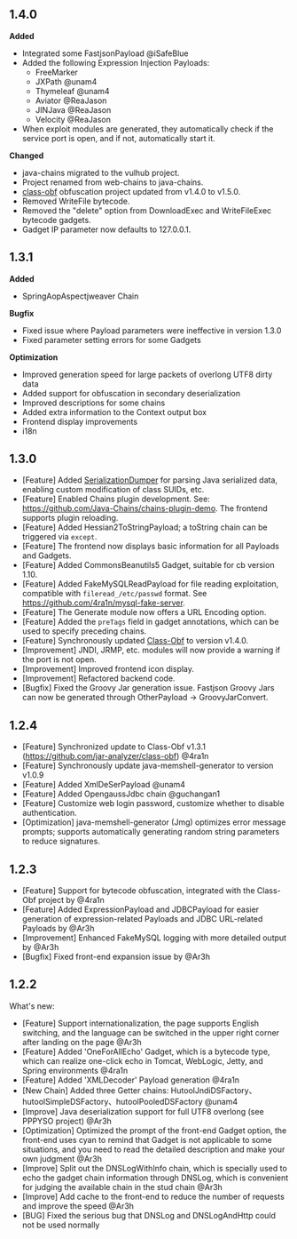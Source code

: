 ## 1.4.0

**Added**

- Integrated some FastjsonPayload @iSafeBlue
- Added the following Expression Injection Payloads:
    - FreeMarker
    - JXPath @unam4
    - Thymeleaf @unam4
    - Aviator @ReaJason
    - JINJava @ReaJason
    - Velocity @ReaJason
- When exploit modules are generated, they automatically check if the service port is open, and if not, automatically
  start it.

**Changed**

- java-chains migrated to the vulhub project.
- Project renamed from web-chains to java-chains.
- [class-obf](https://github.com/jar-analyzer/class-obf) obfuscation project updated from v1.4.0 to v1.5.0.
- Removed WriteFile bytecode.
- Removed the "delete" option from DownloadExec and WriteFileExec bytecode gadgets.
- Gadget IP parameter now defaults to 127.0.0.1.

## 1.3.1

**Added**

- SpringAopAspectjweaver Chain

**Bugfix**

- Fixed issue where Payload parameters were ineffective in version 1.3.0
- Fixed parameter setting errors for some Gadgets

**Optimization**

- Improved generation speed for large packets of overlong UTF8 dirty data
- Added support for obfuscation in secondary deserialization
- Improved descriptions for some chains
- Added extra information to the Context output box
- Frontend display improvements
- i18n

## 1.3.0

- [Feature] Added [SerializationDumper](https://github.com/NickstaDB/SerializationDumper) for parsing Java serialized
  data, enabling custom modification of class SUIDs, etc.
- [Feature] Enabled Chains plugin development. See: https://github.com/Java-Chains/chains-plugin-demo. The frontend
  supports plugin reloading.
- [Feature] Added Hessian2ToStringPayload; a toString chain can be triggered via `except`.
- [Feature] The frontend now displays basic information for all Payloads and Gadgets.
- [Feature] Added CommonsBeanutils5 Gadget, suitable for cb version 1.10.
- [Feature] Added FakeMySQLReadPayload for file reading exploitation, compatible with `fileread_/etc/passwd` format.
  See https://github.com/4ra1n/mysql-fake-server.
- [Feature] The Generate module now offers a URL Encoding option.
- [Feature] Added the `preTags` field in gadget annotations, which can be used to specify preceding chains.
- [Feature] Synchronously updated [Class-Obf](https://github.com/jar-analyzer/class-obf) to version v1.4.0.
- [Improvement] JNDI, JRMP, etc. modules will now provide a warning if the port is not open.
- [Improvement] Improved frontend icon display.
- [Improvement] Refactored backend code.
- [Bugfix] Fixed the Groovy Jar generation issue. Fastjson Groovy Jars can now be generated through OtherPayload ->
  GroovyJarConvert.

## 1.2.4

- [Feature] Synchronized update to Class-Obf v1.3.1 (https://github.com/jar-analyzer/class-obf) @4ra1n
- [Feature] Synchronously update java-memshell-generator to version v1.0.9
- [Feature] Added XmlDeSerPayload @unam4
- [Feature] Added OpengaussJdbc chain @guchangan1
- [Feature] Customize web login password, customize whether to disable authentication.
- [Optimization] java-memshell-generator (Jmg) optimizes error message prompts; supports automatically generating random
  string parameters to reduce signatures.

## 1.2.3

- [Feature] Support for bytecode obfuscation, integrated with the Class-Obf project by @4ra1n
- [Feature] Added ExpressionPayload and JDBCPayload for easier generation of expression-related Payloads and JDBC
  URL-related Payloads by @Ar3h
- [Improvement] Enhanced FakeMySQL logging with more detailed output by @Ar3h
- [Bugfix] Fixed front-end expansion issue by @Ar3h

## 1.2.2

What's new:

- [Feature] Support internationalization, the page supports English switching, and the language can be switched in the
  upper right corner after landing on the page @Ar3h
- [Feature] Added 'OneForAllEcho' Gadget, which is a bytecode type, which can realize one-click echo in Tomcat,
  WebLogic, Jetty, and Spring environments @4ra1n
- [Feature] Added 'XMLDecoder' Payload generation @4ra1n
- [New Chain] Added three Getter chains: HutoolJndiDSFactory、hutoolSimpleDSFactory、hutoolPooledDSFactory @unam4
- [Improve] Java deserialization support for full UTF8 overlong (see PPPYSO project) @Ar3h
- [Optimization] Optimized the prompt of the front-end Gadget option, the front-end uses cyan to remind that Gadget is
  not applicable to some situations, and you need to read the detailed description and make your own judgment @Ar3h
- [Improve] Split out the DNSLogWithInfo chain, which is specially used to echo the gadget chain information through
  DNSLog, which is convenient for judging the available chain in the stud chain @Ar3h
- [Improve] Add cache to the front-end to reduce the number of requests and improve the speed @Ar3h
- [BUG] Fixed the serious bug that DNSLog and DNSLogAndHttp could not be used normally


